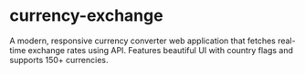 # currency-exchange
A modern, responsive currency converter web application that fetches real-time exchange rates using API. Features beautiful UI with country flags and supports 150+ currencies.
